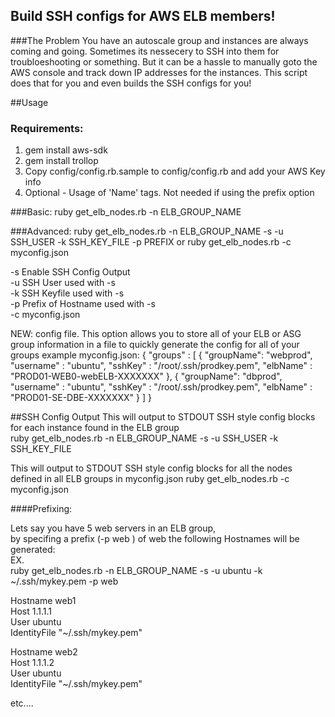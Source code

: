 ## Build SSH configs for AWS ELB members!

###The Problem
You have an autoscale group and instances are always coming and going.  Sometimes its nessecery to SSH into them for troubloeshooting or something.  But it can be a hassle to manually goto the AWS console and track down IP addresses for the instances.  This script does that for you and even builds the SSH configs for you!

##Usage

### Requirements:
1. gem install aws-sdk
2. gem install trollop
3. Copy config/config.rb.sample to config/config.rb and add your AWS Key info
4. Optional - Usage of 'Name' tags.  Not needed if using the prefix option

###Basic:
ruby get_elb_nodes.rb -n ELB_GROUP_NAME

###Advanced:
ruby get_elb_nodes.rb -n ELB_GROUP_NAME -s -u SSH_USER -k SSH_KEY_FILE -p PREFIX
or
ruby get_elb_nodes.rb -c myconfig.json

  -s Enable SSH Config Output<br>
  -u SSH User used with -s<br>
  -k SSH Keyfile used with -s<br>
  -p Prefix of Hostname used with -s<br>
  -c myconfig.json

NEW: config file.  This option allows you to store all of your ELB or ASG group information in a file to quickly generate the config for all of your groups
example myconfig.json:
{
        "groups" : [
        {
                "groupName": "webprod",
                "username" : "ubuntu",
                "sshKey"   : "/root/.ssh/prodkey.pem",
                "elbName"  : "PROD01-WEB0-webELB-XXXXXXX"
        },
        {
                "groupName": "dbprod",
                "username" : "ubuntu",
                "sshKey"   : "/root/.ssh/prodkey.pem",
                "elbName"  : "PROD01-SE-DBE-XXXXXXX"
        }
        ]
}


##SSH Config Output
This will output to STDOUT SSH style config blocks for each instance found in the ELB group<br>
ruby get_elb_nodes.rb -n ELB_GROUP_NAME -s -u SSH_USER -k SSH_KEY_FILE

This will output to STDOUT SSH style config blocks for all the nodes defined in all ELB groups in myconfig.json
ruby get_elb_nodes.rb -c myconfig.json


####Prefixing:

Lets say you have 5 web servers in an ELB group,<br>
by specifing a prefix (-p web ) of web the following Hostnames will be generated:<br>
EX. <br>
ruby get_elb_nodes.rb -n ELB_GROUP_NAME -s -u ubuntu -k ~/.ssh/mykey.pem -p web

Hostname web1<br>
Host 1.1.1.1<br>
User ubuntu<br>
IdentityFile "~/.ssh/mykey.pem"

Hostname web2<br>
Host 1.1.1.2<br>
User ubuntu<br>
IdentityFile "~/.ssh/mykey.pem"

etc....

